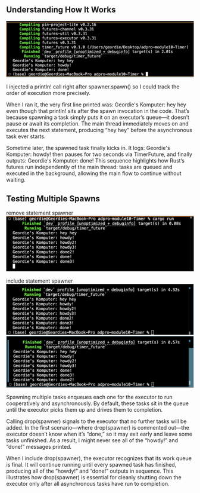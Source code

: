 ## Understanding How It Works

![alt text](<img/Screenshot 2025-05-22 at 14.45.04.png>)

I injected a println! call right after spawner.spawn() so I could track the order of execution more precisely.

When I ran it, the very first line printed was:
Geordie's Komputer: hey hey
even though that println! sits after the spawn invocation in the code. That’s because spawning a task simply puts it on an executor’s queue—it doesn’t pause or await its completion. The main thread immediately moves on and executes the next statement, producing “hey hey” before the asynchronous task ever starts.

Sometime later, the spawned task finally kicks in. It logs:
Geordie's Komputer: howdy!
then pauses for two seconds via TimerFuture, and finally outputs:
Geordie's Komputer: done!
This sequence highlights how Rust’s futures run independently of the main thread: tasks are queued and executed in the background, allowing the main flow to continue without waiting.

## Testing Multiple Spawns
remove statement spawner
![alt text](img/Three.png)


include statement spawner
![alt text](img/One.png)
![alt text](img/Two.png)

Spawning multiple tasks enqueues each one for the executor to run cooperatively and asynchronously. By default, these tasks sit in the queue until the executor picks them up and drives them to completion.

Calling drop(spawner) signals to the executor that no further tasks will be added. In the first scenario—where drop(spawner) is commented out—the executor doesn’t know when it’s “done,” so it may exit early and leave some tasks unfinished. As a result, I might never see all of the “howdy!” and “done!” messages printed.

When I include drop(spawner), the executor recognizes that its work queue is final. It will continue running until every spawned task has finished, producing all of the “howdy!” and “done!” outputs in sequence. This illustrates how drop(spawner) is essential for cleanly shutting down the executor only after all asynchronous tasks have run to completion.